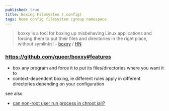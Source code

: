 ```yaml
---
published: true
title: Boxing Filesystem (.config)
tags: home config filesystem cgroup namespace
---
```

> boxxy is a tool for boxing up misbehaving Linux applications and forcing them to put their files and directories in the right place, without symlinks! - [boxxy](https://github.com/queer/boxxy) / [HN](https://news.ycombinator.com/item?id=34730520)

### https://github.com/queer/boxxy#features
- box any program and force it to put its files/directories where you want it to
- context-dependent boxing, ie different rules apply in different directories depending on your configuration

see also
- [can non-root user run process in chroot jail?](https://serverfault.com/questions/135599/ubuntu-can-non-root-user-run-process-in-chroot-jail/811509#811509)
